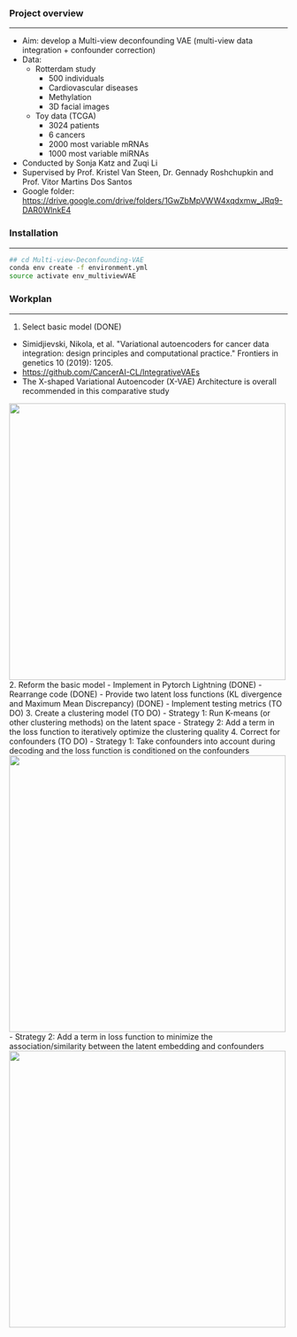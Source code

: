 ### Project overview
---
- Aim: develop a Multi-view deconfounding VAE (multi-view data integration + confounder correction)
- Data: 
  - Rotterdam study
    - 500 individuals
    - Cardiovascular diseases
    - Methylation
    - 3D facial images
  - Toy data (TCGA)
    - 3024 patients
    - 6 cancers
    - 2000 most variable mRNAs
    - 1000 most variable miRNAs
- Conducted by Sonja Katz and Zuqi Li
- Supervised by Prof. Kristel Van Steen, Dr. Gennady Roshchupkin and Prof. Vitor Martins Dos Santos
- Google folder: https://drive.google.com/drive/folders/1GwZbMpVWW4xqdxmw_JRq9-DAR0WlnkE4

### Installation
---
```bash
## cd Multi-view-Deconfounding-VAE
conda env create -f environment.yml
source activate env_multiviewVAE
```

### Workplan
---
1. Select basic model (DONE)
  - Simidjievski, Nikola, et al. "Variational autoencoders for cancer data integration: design principles and computational practice." Frontiers in genetics 10 (2019): 1205.
  - https://github.com/CancerAI-CL/IntegrativeVAEs
  - The X-shaped Variational Autoencoder (X-VAE) Architecture is overall recommended in this comparative study
  <img src="https://user-images.githubusercontent.com/7692477/233080494-22abb000-8def-4ddb-b9a2-fa2a582392d2.png" width="500">
2. Reform the basic model
  - Implement in Pytorch Lightning (DONE)
  - Rearrange code (DONE)
  - Provide two latent loss functions (KL divergence and Maximum Mean Discrepancy) (DONE)
  - Implement testing metrics (TO DO)
3. Create a clustering model (TO DO)
  - Strategy 1: Run K-means (or other clustering methods) on the latent space
  - Strategy 2: Add a term in the loss function to iteratively optimize the clustering quality
4. Correct for confounders (TO DO)
  - Strategy 1: Take confounders into account during decoding and the loss function is conditioned on the confounders
  <img src="https://user-images.githubusercontent.com/7692477/226375457-f5d7bd2b-7b79-4b8f-83c3-e3a696ad200f.png" width="500">
  - Strategy 2:  Add a term in loss function to minimize the association/similarity between the latent embedding and confounders
  <img src="https://user-images.githubusercontent.com/7692477/233090210-96ab3edd-3cc5-4c79-b291-8c761d6214ee.png" width="500">






